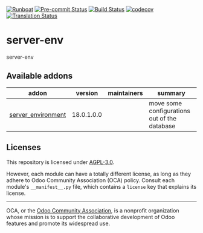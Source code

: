 
[![Runboat](https://img.shields.io/badge/runboat-Try%20me-875A7B.png)](https://runboat.odoo-community.org/builds?repo=OCA/server-env&target_branch=18.0)
[![Pre-commit Status](https://github.com/OCA/server-env/actions/workflows/pre-commit.yml/badge.svg?branch=18.0)](https://github.com/OCA/server-env/actions/workflows/pre-commit.yml?query=branch%3A18.0)
[![Build Status](https://github.com/OCA/server-env/actions/workflows/test.yml/badge.svg?branch=18.0)](https://github.com/OCA/server-env/actions/workflows/test.yml?query=branch%3A18.0)
[![codecov](https://codecov.io/gh/OCA/server-env/branch/18.0/graph/badge.svg)](https://codecov.io/gh/OCA/server-env)
[![Translation Status](https://translation.odoo-community.org/widgets/server-env-18-0/-/svg-badge.svg)](https://translation.odoo-community.org/engage/server-env-18-0/?utm_source=widget)

<!-- /!\ do not modify above this line -->

# server-env

server-env

<!-- /!\ do not modify below this line -->

<!-- prettier-ignore-start -->

[//]: # (addons)

Available addons
----------------
addon | version | maintainers | summary
--- | --- | --- | ---
[server_environment](server_environment/) | 18.0.1.0.0 |  | move some configurations out of the database

[//]: # (end addons)

<!-- prettier-ignore-end -->

## Licenses

This repository is licensed under [AGPL-3.0](LICENSE).

However, each module can have a totally different license, as long as they adhere to Odoo Community Association (OCA)
policy. Consult each module's `__manifest__.py` file, which contains a `license` key
that explains its license.

----
OCA, or the [Odoo Community Association](http://odoo-community.org/), is a nonprofit
organization whose mission is to support the collaborative development of Odoo features
and promote its widespread use.
